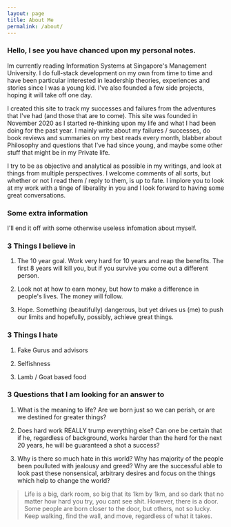 ```yaml
---
layout: page
title: About Me
permalink: /about/
---
```


### Hello, I see you have chanced upon my personal notes.

Im currently reading Information Systems at Singapore's Management University. I do full-stack development on my own from time to time and have been particular interested in leadership theories, experiences and stories since I was a young kid. I've also founded a few side projects, hoping it will take off one day.

I created this site to track my successes and failures from the adventures that I've had (and those that are to come). This site was founded in November 2020 as I started re-thinking upon my life and what I had been doing for the past year. I mainly write about my failures / successes, do book reviews and summaries on my best reads every month, blabber about Philosophy and questions that I've had since young, and maybe some other stuff that might be in my Private life.

I try to be as objective and analytical as possible in my writings, and look at things from multiple perspectives. I welcome comments of all sorts, but whether or not I read them / reply to them, is up to fate. I implore you to look at my work with a tinge of liberality in you and I look forward to having some great conversations.

### **Some extra information**
I'll end it off with some otherwise useless infomation about myself.

### **3 Things I believe in**
1) The 10 year goal. Work very hard for 10 years and reap the benefits. The first 8 years will kill you, but if you survive you come out a different person.

2) Look not at how to earn money, but how to make a difference in people's lives. The money will follow.

3) Hope. Something (beautifully) dangerous, but yet drives us (me) to push our limits and hopefully, possibly, achieve great things. 

### **3 Things I hate**
1) Fake Gurus and advisors 

2) Selfishness

3) Lamb / Goat based food

### **3 Questions that I am looking for an answer to** 
1) What is the meaning to life? Are we born just so we can perish, or are we destined for greater things?

2) Does hard work REALLY trump everything else? Can one be certain that if he, regardless of background, works harder than the herd for the next 20 years, he will be guaranteed a shot a success?

3) Why is there so much hate in this world? Why has majority of the people been poulluted with jealousy and greed? Why are the successful able to look past these nonsensical, arbitrary desires and focus on the things which help to change the world?

> Life is a big, dark room, so big that its 1km by 1km, and so dark that no matter how hard you try, you cant see shit. However, there is a door. Some people are born closer to the door, but others, not so lucky. Keep walking, find the wall, and move, regardless of what it takes.

